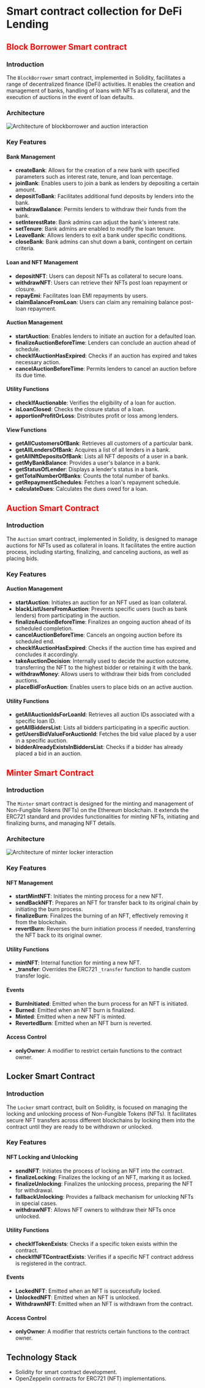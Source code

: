 # Smart contract collection for DeFi Lending

## <span style="color:red">Block Borrower Smart contract</span>

### Introduction
The `BlockBorrower` smart contract, implemented in Solidity, facilitates a range of decentralized finance (DeFi) activities. It enables the creation and management of banks, handling of loans with NFTs as collateral, and the execution of auctions in the event of loan defaults.

### Architecture
![Architecture of blockborrower and auction interaction](./assets/block_auction.png)

### Key Features

#### Bank Management
- **createBank**: Allows for the creation of a new bank with specified parameters such as interest rate, tenure, and loan percentage.
- **joinBank**: Enables users to join a bank as lenders by depositing a certain amount.
- **depositToBank**: Facilitates additional fund deposits by lenders into the bank.
- **withdrawBalance**: Permits lenders to withdraw their funds from the bank.
- **setInterestRate**: Bank admins can adjust the bank's interest rate.
- **setTenure**: Bank admins are enabled to modify the loan tenure.
- **LeaveBank**: Allows lenders to exit a bank under specific conditions.
- **closeBank**: Bank admins can shut down a bank, contingent on certain criteria.

#### Loan and NFT Management
- **depositNFT**: Users can deposit NFTs as collateral to secure loans.
- **withdrawNFT**: Users can retrieve their NFTs post loan repayment or closure.
- **repayEmi**: Facilitates loan EMI repayments by users.
- **claimBalanceFromLoan**: Users can claim any remaining balance post-loan repayment.

#### Auction Management
- **startAuction**: Enables lenders to initiate an auction for a defaulted loan.
- **finalizeAuctionBeforeTime**: Lenders can conclude an auction ahead of schedule.
- **checkIfAuctionHasExpired**: Checks if an auction has expired and takes necessary action.
- **cancelAuctionBeforeTime**: Permits lenders to cancel an auction before its due time.

#### Utility Functions
- **checkIfAuctionable**: Verifies the eligibility of a loan for auction.
- **isLoanClosed**: Checks the closure status of a loan.
- **apportionProfitOrLoss**: Distributes profit or loss among lenders.

#### View Functions
- **getAllCustomersOfBank**: Retrieves all customers of a particular bank.
- **getAllLendersOfBank**: Acquires a list of all lenders in a bank.
- **getAllNftDepositsOfBank**: Lists all NFT deposits of a user in a bank.
- **getMyBankBalance**: Provides a user's balance in a bank.
- **getStatusOfLender**: Displays a lender's status in a bank.
- **getTotalNumberOfBanks**: Counts the total number of banks.
- **getRepaymentSchedules**: Fetches a loan's repayment schedule.
- **calculateDues**: Calculates the dues owed for a loan.


## <span style="color:red">Auction Smart Contract</span>

### Introduction
The `Auction` smart contract, implemented in Solidity, is designed to manage auctions for NFTs used as collateral in loans. It facilitates the entire auction process, including starting, finalizing, and canceling auctions, as well as placing bids.

### Key Features

#### Auction Management
- **startAuction**: Initiates an auction for an NFT used as loan collateral.
- **blackListUsersFromAuction**: Prevents specific users (such as bank lenders) from participating in the auction.
- **finalizeAuctionBeforeTime**: Finalizes an ongoing auction ahead of its scheduled completion.
- **cancelAuctionBeforeTime**: Cancels an ongoing auction before its scheduled end.
- **checkIfAuctionHasExpired**: Checks if the auction time has expired and concludes it accordingly.
- **takeAuctionDecision**: Internally used to decide the auction outcome, transferring the NFT to the highest bidder or retaining it with the bank.
- **withdrawMoney**: Allows users to withdraw their bids from concluded auctions.
- **placeBidForAuction**: Enables users to place bids on an active auction.

#### Utility Functions
- **getAllAuctionIdsForLoanId**: Retrieves all auction IDs associated with a specific loan ID.
- **getAllBiddersList**: Lists all bidders participating in a specific auction.
- **getUsersBidValueForAuctionId**: Fetches the bid value placed by a user in a specific auction.
- **bidderAlreadyExistsInBiddersList**: Checks if a bidder has already placed a bid in an auction.

## <span style="color:red">Minter Smart Contract</span>

### Introduction
The `Minter` smart contract is designed for the minting and management of Non-Fungible Tokens (NFTs) on the Ethereum blockchain. It extends the ERC721 standard and provides functionalities for minting NFTs, initiating and finalizing burns, and managing NFT details.

### Architecture
![Architecture of minter locker interaction](./assets/mint_lock.png)


### Key Features

#### NFT Management
- **startMintNFT**: Initiates the minting process for a new NFT.
- **sendBackNFT**: Prepares an NFT for transfer back to its original chain by initiating the burn process.
- **finalizeBurn**: Finalizes the burning of an NFT, effectively removing it from the blockchain.
- **revertBurn**: Reverses the burn initiation process if needed, transferring the NFT back to its original owner.

#### Utility Functions
- **mintNFT**: Internal function for minting a new NFT.
- **_transfer**: Overrides the ERC721 `_transfer` function to handle custom transfer logic.

#### Events
- **BurnInitiated**: Emitted when the burn process for an NFT is initiated.
- **Burned**: Emitted when an NFT burn is finalized.
- **Minted**: Emitted when a new NFT is minted.
- **RevertedBurn**: Emitted when an NFT burn is reverted.

#### Access Control
- **onlyOwner**: A modifier to restrict certain functions to the contract owner.

## Locker Smart Contract

### Introduction
The `Locker` smart contract, built on Solidity, is focused on managing the locking and unlocking process of Non-Fungible Tokens (NFTs). It facilitates secure NFT transfers across different blockchains by locking them into the contract until they are ready to be withdrawn or unlocked.

### Key Features

#### NFT Locking and Unlocking
- **sendNFT**: Initiates the process of locking an NFT into the contract.
- **finalizeLocking**: Finalizes the locking of an NFT, marking it as locked.
- **finalizeUnlocking**: Finalizes the unlocking process, preparing the NFT for withdrawal.
- **fallbackUnlocking**: Provides a fallback mechanism for unlocking NFTs in special cases.
- **withdrawNFT**: Allows NFT owners to withdraw their NFTs once unlocked.

#### Utility Functions
- **checkIfTokenExists**: Checks if a specific token exists within the contract.
- **checkIfNFTContractExists**: Verifies if a specific NFT contract address is registered in the contract.

#### Events
- **LockedNFT**: Emitted when an NFT is successfully locked.
- **UnlockedNFT**: Emitted when an NFT is unlocked.
- **WithdrawnNFT**: Emitted when an NFT is withdrawn from the contract.

#### Access Control
- **onlyOwner**: A modifier that restricts certain functions to the contract owner.

## Technology Stack
- Solidity for smart contract development.
- OpenZeppelin contracts for ERC721 (NFT) implementations.
